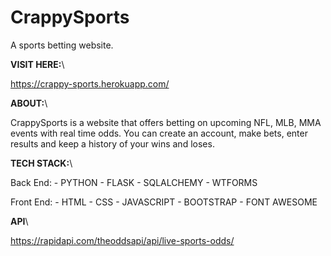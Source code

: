 # CrappySports
A sports betting website.

**VISIT HERE:**\

https://crappy-sports.herokuapp.com/

**ABOUT:**\

CrappySports is a website that offers betting on upcoming NFL, MLB, MMA events with real time odds. You can create an account, make bets, enter results and keep a history of your wins and loses.

**TECH STACK:**\

Back End: - PYTHON - FLASK - SQLALCHEMY - WTFORMS

Front End: - HTML - CSS - JAVASCRIPT - BOOTSTRAP - FONT AWESOME

**API**\

https://rapidapi.com/theoddsapi/api/live-sports-odds/
